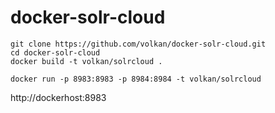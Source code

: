 # docker-solr-cloud


```
git clone https://github.com/volkan/docker-solr-cloud.git
cd docker-solr-cloud
docker build -t volkan/solrcloud .
```

```
docker run -p 8983:8983 -p 8984:8984 -t volkan/solrcloud
```

http://dockerhost:8983



